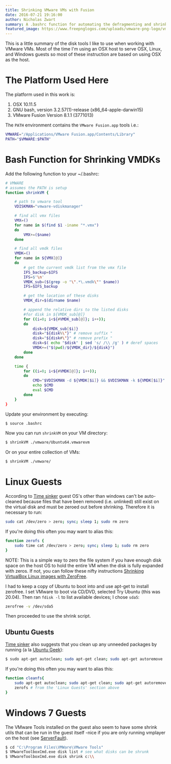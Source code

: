 ```yaml
---
title: Shrinking VMware VMs with Fusion
date: 2016-07-21 19:16:00
author: Nicholas Zwart
summary: A .bashrc function for automating the defragmenting and shrinking of VMs.
featured_image: https://www.freepnglogos.com/uploads/vmware-png-logo/vmware-workstation-universal-keygen-png-logo-0.png
---
```


This is a little summary of the disk tools I like to use when working with
VMware VMs.  Most of the time I'm using an OSX host to serve OSX, Linux, and
Windows guests so most of these instruction are based on using OSX as the host.

# The Platform Used Here
The platform used in this work is:
1. OSX 10.11.5
2. GNU bash, version 3.2.57(1)-release (x86_64-apple-darwin15)
3. VMware Fusion Version 8.1.1 (3771013)

The `PATH` environment contains the `VMware Fusion.app` tools i.e.:
```bash
VMWARE="/Applications/VMware Fusion.app/Contents/Library"
PATH="$VMWARE:$PATH"
```

# Bash Function for Shrinking VMDKs

Add the following function to your ~/.bashrc:
```bash
# VMWARE
# assumes the PATH is setup
function shrinkVM {

    # path to vmware tool
    VDISKMAN="vmware-vdiskmanager"

    # find all vmx files
    VMX=()
    for name in $(find $1 -iname "*.vmx")
    do
        VMX+=($name)
    done

    # find all vmdk files
    VMDK=()
    for name in ${VMX[@]}
    do
        # get the current vmdk list from the vmx file
        IFS_backup=$IFS
        IFS=$'\n'
        VMDK_sub=($(grep -o "\".*\.vmdk\"" $name))
        IFS=$IFS_backup

        # get the location of these disks
        VMDK_dir=$(dirname $name)

        # append the relative dirs to the listed disks
        #for disk in ${VMDK_sub[@]}
        for ((i=0; i<${#VMDK_sub[@]}; i++));
        do
            disk=${VMDK_sub[$i]}
            disk="${disk%\"}" # remove suffix "
            disk="${disk#\"}" # remove prefix "
            disk=$( echo "$disk" | sed 's/ /\\ /g' ) # deref spaces
            VMDK+=("$(pwd)/${VMDK_dir}/${disk}")
        done
    done

    time {
        for ((i=0; i<${#VMDK[@]}; i++));
        do
            CMD="$VDISKMAN -d ${VMDK[$i]} && $VDISKMAN -k ${VMDK[$i]}"
            echo $CMD
            eval $CMD
        done
    }
}
```

Update your environment by
executing:
```bash
$ source .bashrc
```

Now you can run `shrinkVM` on your VM directory:
```bash
$ shrinkVM ./vmware/Ubuntu64.vmwarevm
```

Or on your entire collection of VMs:
```bash
$ shrinkVM ./vmware/
```

# Linux Guests
According to [Time
sinker](http://timesinker.blogspot.com/2011/01/shrinking-linux-virtual-disks-on-osx.html)
guest OS's other than windows can't be auto-cleaned because files that have
been removed (i.e. unlinked) still exist on the virtual disk and must be zeroed
out before shrinking.  Therefore it is necessary to run:
```bash
sudo cat /dev/zero > zero; sync; sleep 1; sudo rm zero
```
If you're doing this often you may want to alias this:
```bash
function zerofs {
    sudo time cat /dev/zero > zero; sync; sleep 1; sudo rm zero
}
```

NOTE: This is a simple way to zero the file system if you have enough disk
space on the host OS to hold the entire VM when the disk is fully expanded with
zeros. If not, you can follow these nifty instructions
[Shrinking VirtualBox Linux images with ZeroFree](https://snippets.khromov.se/shrinking-a-virtualbox-linux-image-with-zerofree/).

I had to keep a copy of Ubuntu to boot into and use apt-get to install
zerofree. I set VMware to boot via CD/DVD, selected Try Ubuntu (this
was 20.04). Then ran `fdisk -l` to list available devices; I chose `sda5`:

```bash
zerofree -v /dev/sda5
```

Then proceeded to use the shrink script.

## Ubuntu Guests
[Time
sinker](http://timesinker.blogspot.com/2011/01/shrinking-linux-virtual-disks-on-osx.html)
also suggests that you clean up any unneeded packages by running (a la [Ubuntu
Geek](http://www.ubuntugeek.com/cleaning-up-a-ubuntu-gnulinux-system-updated-with-ubuntu-14-10-and-more-tools-added.html)):
```bash
$ sudo apt-get autoclean; sudo apt-get clean; sudo apt-get autoremove
```
If you're doing this often you may want to alias this:
```bash
function cleanfs{
    sudo apt-get autoclean; sudo apt-get clean; sudo apt-get autoremove
    zerofs # from the 'Linux Guests' section above
}
```

# Windows 7 Guests
The VMware Tools installed on the guest also seem to have some shrink utils
that can be run in the guest itself -nice if you are only running vmplayer on
the host (see
[ServerFault](http://serverfault.com/questions/356681/vmplayer-virtual-disk-shrinking-compacting-defragmenting)).

```bash
$ cd "C:\Program Files\VMWare\VMware Tools"
$ VMwareToolboxCmd.exe disk list # see what disks can be shrunk
$ VMwareToolboxCmd.exe disk shrink c:\\
```
